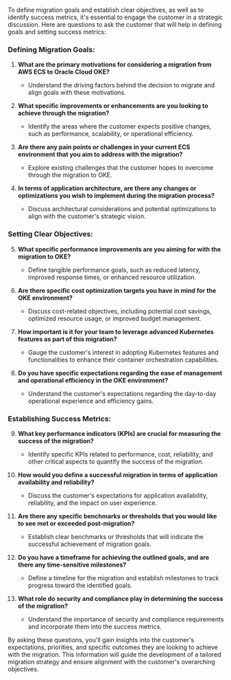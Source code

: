 To define migration goals and establish clear objectives, as well as to identify success metrics, it's essential to engage the customer in a strategic discussion. Here are questions to ask the customer that will help in defining goals and setting success metrics:

### **Defining Migration Goals:**
1. **What are the primary motivations for considering a migration from AWS ECS to Oracle Cloud OKE?**
   - Understand the driving factors behind the decision to migrate and align goals with these motivations.

2. **What specific improvements or enhancements are you looking to achieve through the migration?**
   - Identify the areas where the customer expects positive changes, such as performance, scalability, or operational efficiency.

3. **Are there any pain points or challenges in your current ECS environment that you aim to address with the migration?**
   - Explore existing challenges that the customer hopes to overcome through the migration to OKE.

4. **In terms of application architecture, are there any changes or optimizations you wish to implement during the migration process?**
   - Discuss architectural considerations and potential optimizations to align with the customer's strategic vision.

### **Setting Clear Objectives:**
5. **What specific performance improvements are you aiming for with the migration to OKE?**
   - Define tangible performance goals, such as reduced latency, improved response times, or enhanced resource utilization.

6. **Are there specific cost optimization targets you have in mind for the OKE environment?**
   - Discuss cost-related objectives, including potential cost savings, optimized resource usage, or improved budget management.

7. **How important is it for your team to leverage advanced Kubernetes features as part of this migration?**
   - Gauge the customer's interest in adopting Kubernetes features and functionalities to enhance their container orchestration capabilities.

8. **Do you have specific expectations regarding the ease of management and operational efficiency in the OKE environment?**
   - Understand the customer's expectations regarding the day-to-day operational experience and efficiency gains.

### **Establishing Success Metrics:**
9. **What key performance indicators (KPIs) are crucial for measuring the success of the migration?**
   - Identify specific KPIs related to performance, cost, reliability, and other critical aspects to quantify the success of the migration.

10. **How would you define a successful migration in terms of application availability and reliability?**
    - Discuss the customer's expectations for application availability, reliability, and the impact on user experience.

11. **Are there any specific benchmarks or thresholds that you would like to see met or exceeded post-migration?**
    - Establish clear benchmarks or thresholds that will indicate the successful achievement of migration goals.

12. **Do you have a timeframe for achieving the outlined goals, and are there any time-sensitive milestones?**
    - Define a timeline for the migration and establish milestones to track progress toward the identified goals.

13. **What role do security and compliance play in determining the success of the migration?**
    - Understand the importance of security and compliance requirements and incorporate them into the success metrics.

By asking these questions, you'll gain insights into the customer's expectations, priorities, and specific outcomes they are looking to achieve with the migration. This information will guide the development of a tailored migration strategy and ensure alignment with the customer's overarching objectives.
